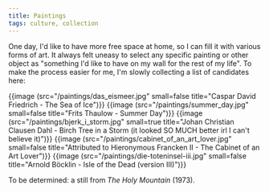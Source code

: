 ```yaml
---
title: Paintings
tags: culture, collection
---
```


One day, I'd like to have more free space at home, so I can fill it with
various forms of art. It always felt uneasy to select any specific painting or
other object as "something I'd like to have on my wall for the rest of my
life". To make the process easier for me, I'm slowly collecting a list of
candidates here:

{{image (src="/paintings/das_eismeer.jpg" small=false title="Caspar David Friedrich - The Sea of Ice")}}
{{image (src="/paintings/summer_day.jpg" small=false title="Frits Thaulow - Summer Day")}}
{{image (src="/paintings/bjerk_i_storm.jpg" small=true title="Johan Christian Clausen Dahl - Birch Tree in a Storm (it looked SO MUCH better irl I can't believe it)")}}
{{image (src="/paintings/cabinet_of_an_art_lover.jpg" small=false title="Attributed to Hieronymous Francken II - The Cabinet of an Art Lover")}}
{{image (src="/paintings/die-toteninsel-iii.jpg" small=false title="Arnold Böcklin - Isle of the Dead (version III)")}}

To be determined: a still from *The Holy Mountain* (1973).

